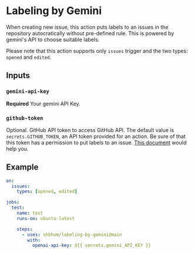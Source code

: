 # Labeling by Gemini

When creating new issue, this action puts labels to an issues in the repository autocratically without pre-defined rule.
This is powered by gemini's API to choose suitable labels.

Please note that this action supports only `issues` trigger and the two types: `opened` and `edited`.

## Inputs

### `gemini-api-key`

**Required** Your gemini API Key.

### `github-token`

Optional.
GitHub API token to access GitHub API.
The default value is `secrets.GITHUB_TOKEN`, an API token provided for an action.
Be sure of that this token has a permission to put labels to an issue.
[This document](https://docs.github.com/en/repositories/managing-your-repositorys-settings-and-features/enabling-features-for-your-repository/managing-github-actions-settings-for-a-repository#setting-the-permissions-of-the-github_token-for-your-repository) would help you.

## Example

```yaml
on:
  issues:
    types: [opened, edited]

jobs:
  test:
    name: test
    runs-on: ubuntu-latest

    steps:
      - uses: shbhom/labeling-by-gemini@main
        with:
          openai-api-key: ${{ secrets.gemini_API_KEY }}
```
